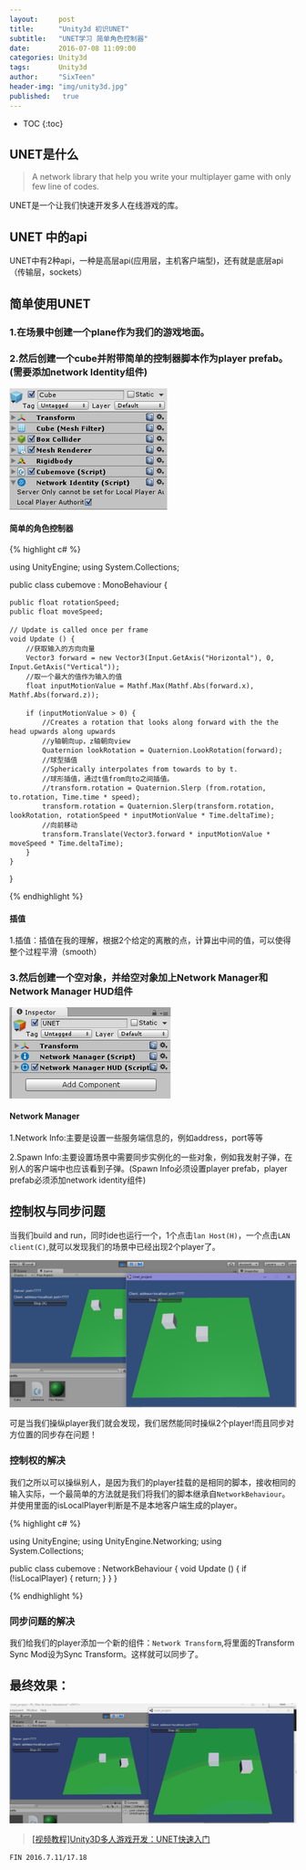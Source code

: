 ```yaml
---
layout:     post
title:      "Unity3d 初识UNET"
subtitle:   "UNET学习 简单角色控制器"
date:       2016-07-08 11:09:00
categories: Unity3d
tags:       Unity3d
author:     "SixTeen"
header-img: "img/unity3d.jpg"
published:   true
---
```


* TOC
{:toc}

## UNET是什么

> A network library that help you write your multiplayer game with only few line of codes.

UNET是一个让我们快速开发多人在线游戏的库。

## UNET 中的api

UNET中有2种api，一种是高层api(应用层，主机客户端型)，还有就是底层api（传输层，sockets）

## 简单使用UNET

### 1.在场景中创建一个plane作为我们的游戏地面。

### 2.然后创建一个cube并附带简单的控制器脚本作为player prefab。(需要添加network Identity组件)

![](/img/unity3d/daylearning/7.9/cube_component.png)

#### 简单的角色控制器

{% highlight c# %}

using UnityEngine;
using System.Collections;

public class cubemove : MonoBehaviour {

    public float rotationSpeed;
    public float moveSpeed;

    // Update is called once per frame
    void Update () {
        //获取输入的方向向量
        Vector3 forward = new Vector3(Input.GetAxis("Horizontal"), 0, Input.GetAxis("Vertical"));
        //取一个最大的值作为输入的值
        float inputMotionValue = Mathf.Max(Mathf.Abs(forward.x), Mathf.Abs(forward.z));

        if (inputMotionValue > 0) {
            //Creates a rotation that looks along forward with the the head upwards along upwards
            //y轴朝向up，z轴朝向view
            Quaternion lookRotation = Quaternion.LookRotation(forward);
            //球型插值
            //Spherically interpolates from towards to by t.
            //球形插值，通过t值from向to之间插值。
            //transform.rotation = Quaternion.Slerp (from.rotation, to.rotation, Time.time * speed);
            transform.rotation = Quaternion.Slerp(transform.rotation, lookRotation, rotationSpeed * inputMotionValue * Time.deltaTime);
            //向前移动
            transform.Translate(Vector3.forward * inputMotionValue * moveSpeed * Time.deltaTime);
        }
    }
}

{% endhighlight %}

#### 插值

1.插值：插值在我的理解，根据2个给定的离散的点，计算出中间的值，可以使得整个过程平滑（smooth）

### 3.然后创建一个空对象，并给空对象加上Network Manager和Network Manager HUD组件

![unity_network_component](/img/unity3d/daylearning/7.9/unet_network_component.png)

#### Network Manager

1.Network Info:主要是设置一些服务端信息的，例如address，port等等

2.Spawn Info:主要设置场景中需要同步实例化的一些对象，例如我发射子弹，在别人的客户端中也应该看到子弹。(Spawn Info必须设置player prefab，player prefab必须添加network identity组件)

## 控制权与同步问题

当我们build and run，同时ide也运行一个，1个点击```lan Host(H)```，一个点击```LAN client(C)```,就可以发现我们的场景中已经出现2个player了。

![demo](/img/unity3d/daylearning/7.9/unet_demo_1.png)

可是当我们操纵player我们就会发现，我们居然能同时操纵2个player!而且同步对方位置的同步存在问题！

### 控制权的解决

我们之所以可以操纵别人，是因为我们的player挂载的是相同的脚本，接收相同的输入实际，一个最简单的方法就是我们将我们的脚本继承自```NetworkBehaviour```。并使用里面的isLocalPlayer判断是不是本地客户端生成的player。

{% highlight c# %}

using UnityEngine;
using UnityEngine.Networking;
using System.Collections;

public class cubemove : NetworkBehaviour {
    void Update () {
        if (!isLocalPlayer) { return; }
    }
}

{% endhighlight %}

### 同步问题的解决

我们给我们的player添加一个新的组件：```Network Transform```,将里面的Transform Sync Mod设为Sync Transform。这样就可以同步了。

## 最终效果：

![gif](/img/unity3d/daylearning/7.9/unet.gif)


> [[视频教程]Unity3D多人游戏开发：UNET快速入门](http://tieba.baidu.com/p/4314320473?see_lz=1)

    FIN 2016.7.11/17.18

